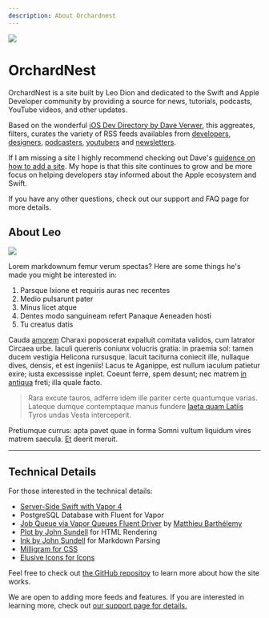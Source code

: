 ```yaml
---
description: About Orchardnest
---
```

![](/images/logo-small.png)

# OrchardNest

OrchardNest is a site built by Leo Dion and dedicated to the Swift and Apple Developer community by providing a source for news, tutorials, podcasts, YouTube videos, and other updates.

Based on the wonderful [iOS Dev Directory by Dave Verwer](https://iosdevdirectory.com), this aggreates, filters, curates the variety of RSS feeds availables from [developers](/development), [designers](/design), [podcasters](/podcasts), [youtubers](/youtube) and [newsletters](/newsletters). 

If I am missing a site I highly recommend checking out Dave's [guidence on how to add a site](https://iosdevdirectory.com/contributing/). My hope is that this site continues to grow and be more focus on helping developers stay informed about the Apple ecosystem and Swift.

If you have any other questions, check out our support and FAQ page for more details.

## About Leo 

![](/images/leo.jpeg)

Lorem markdownum femur verum spectas? Here are some things he's made you might be interested in:

1. Parsque Ixione et requiris auras nec recentes
2. Medio pulsarunt pater
3. Minus licet atque
4. Dentes modo sanguineam refert Panaque Aeneaden hosti
5. Tu creatus datis

Cauda [amorem](http://www.remisit-et.io/et.html) Charaxi poposcerat expalluit
comitata validos, cum latrator Circaea urbe. Iaculi quereris coniunx volucris
gratia: in praemia sol: tamen ducem vestigia Helicona rursusque. Iacuit
taciturna coniecit ille, nullaque dives, densis, et est ingeniis! Lacus te
Aganippe, est nullum iaculum patietur exire; iusta excessisse inplet. Coeunt
ferre, spem desunt; nec matrem [in antiqua](http://ab.io/) freti; illa quale
facto.

> Rara excute tauros, adferre idem ille pariter certe quantumque varias. Lateque
> dumque contemptaque manus fundere [laeta quam
> Latiis](http://iacuit.com/longus.aspx) Tyros undas Vesta interceperit.

Pretiumque currus: apta pavet quae in forma Somni vultum liquidum vires matrem
saecula. [Et](http://locumque.com/via) deerit meruit.

---

## Technical Details

For those interested in the technical details:

* [Server-Side Swift with Vapor 4](https://vapor.codes)
* PostgreSQL Database with Fluent for Vapor
* [Job Queue via Vapor Queues Fluent Driver](https://github.com/m-barthelemy/vapor-queues-fluent-driver) by [Matthieu Barthélemy](https://github.com/m-barthelemy)
* [Plot by John Sundell](https://github.com/johnsundell/plot) for HTML Rendering
* [Ink by John Sundell](https://github.com/JohnSundell/Ink) for Markdown Parsing
* [Milligram for CSS](https://milligram.io) 
* [Elusive Icons for Icons](http://elusiveicons.com)

Feel free to check out [the GitHub repositoy](https://github.com/brightdigit/OrchardNest) to learn more about how the site works.

We are open to adding more feeds and features. If you are interested in learning more, check out [our support page for details.](/support)
